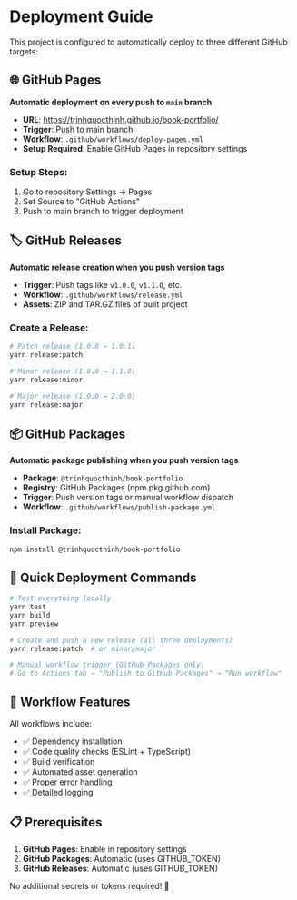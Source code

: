 # Deployment Guide

This project is configured to automatically deploy to three different GitHub targets:

## 🌐 GitHub Pages

**Automatic deployment on every push to `main` branch**

- **URL**: https://trinhquocthinh.github.io/book-portfolio/
- **Trigger**: Push to main branch
- **Workflow**: `.github/workflows/deploy-pages.yml`
- **Setup Required**: Enable GitHub Pages in repository settings

### Setup Steps:

1. Go to repository Settings → Pages
2. Set Source to "GitHub Actions"
3. Push to main branch to trigger deployment

## 🏷️ GitHub Releases

**Automatic release creation when you push version tags**

- **Trigger**: Push tags like `v1.0.0`, `v1.1.0`, etc.
- **Workflow**: `.github/workflows/release.yml`
- **Assets**: ZIP and TAR.GZ files of built project

### Create a Release:

```bash
# Patch release (1.0.0 → 1.0.1)
yarn release:patch

# Minor release (1.0.0 → 1.1.0)
yarn release:minor

# Major release (1.0.0 → 2.0.0)
yarn release:major
```

## 📦 GitHub Packages

**Automatic package publishing when you push version tags**

- **Package**: `@trinhquocthinh/book-portfolio`
- **Registry**: GitHub Packages (npm.pkg.github.com)
- **Trigger**: Push version tags or manual workflow dispatch
- **Workflow**: `.github/workflows/publish-package.yml`

### Install Package:

```bash
npm install @trinhquocthinh/book-portfolio
```

## 🚀 Quick Deployment Commands

```bash
# Test everything locally
yarn test
yarn build
yarn preview

# Create and push a new release (all three deployments)
yarn release:patch  # or minor/major

# Manual workflow trigger (GitHub Packages only)
# Go to Actions tab → "Publish to GitHub Packages" → "Run workflow"
```

## 🔧 Workflow Features

All workflows include:

- ✅ Dependency installation
- ✅ Code quality checks (ESLint + TypeScript)
- ✅ Build verification
- ✅ Automated asset generation
- ✅ Proper error handling
- ✅ Detailed logging

## 📋 Prerequisites

1. **GitHub Pages**: Enable in repository settings
2. **GitHub Packages**: Automatic (uses GITHUB_TOKEN)
3. **GitHub Releases**: Automatic (uses GITHUB_TOKEN)

No additional secrets or tokens required! 🎉

